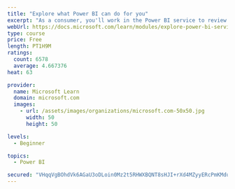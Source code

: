```yaml
---
title: "Explore what Power BI can do for you"
excerpt: "As a consumer, you'll work in the Power BI service to review and interact with content that has been shared with you. This module provides the foundational information that you need to work effectively in the Power BI service."
webUrl: https://docs.microsoft.com/learn/modules/explore-power-bi-service/
type: course
price: Free
length: PT1H9M
ratings:
  count: 6578
  average: 4.667376
heat: 63

provider:
  name: Microsoft Learn
  domain: microsoft.com
  images:
    - url: /assets/images/organizations/microsoft.com-50x50.jpg
      width: 50
      height: 50

levels:
  - Beginner

topics:
  - Power BI

secured: "VHqqVgBOhdVk6AGaU3oDLoin0Mz2t5RHWXBQNT8sHJI+rXd4MZyyERcPmKMduWCOy6aDOrU4rhp9LoiBlKD1HzX7T8DQm9M7u7Wm/bwjZMb+HM2qglK6qwawyqUFnMW2JOUOrEeYie39QJO/NChZgXNjyMQgMrYOTSeGHtGlJAH4C+cetql5QeaceteBXiGcVkBmaBNt/iGK5E4tTHytA70vy1rsOB4MwcSV7o5V/yfLTBeJ2WO7zQlUcXDNG9sRwk0WObGh/b9n0tivQGersX1fCIOxg4KovqJsJeOBtfeChBjMmAi1M9EyrjjQEu4fzsb/wQ2XLV3ES43B1P2zw4TPwh1GjEIK2qcvxHmMUnBbD0z35aiKf/9qpc/lb1FX7UzdbmvlMsQsPOMNEGTFBXCb3Tw4G1SjwD45nNK9SHQ=;6MoSS4XHXQXRAAMJTVlDkg=="
---
```


